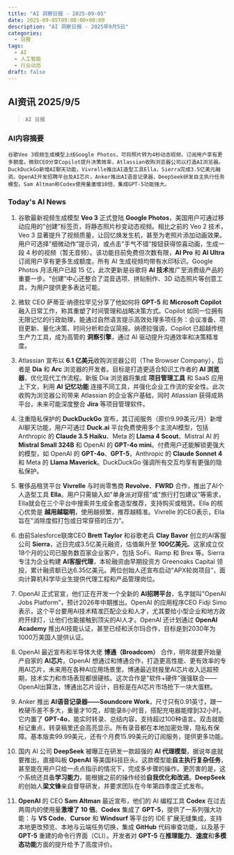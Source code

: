 ```yaml
---
title: "AI 洞察日报 - 2025-09-05"
date: 2025-09-05T09:00:00+08:00
description: "AI 洞察日报 - 2025年9月5日"
categories:
  - 日报
tags:
  - AI
  - 人工智能
  - 行业动态
draft: false
---
```


## AI资讯 2025/9/5

>  `AI 日报` 



### **AI内容摘要**

```
谷歌Veo 3视频生成模型上线Google Photos，可将照片转为4秒动态视频，订阅用户享有更多额度。微软CEO分享Copilot提升决策效率，Atlassian收购浏览器公司以打造AI浏览器。DuckDuckGo新增AI聊天功能，Vivrelle推出AI造型工具Ella，Sierra完成3.5亿美元融资。OpenAI开发招聘平台及AI芯片，Anker推出AI语音记录器，DeepSeek研发自主执行任务模型。Sam Altman称Codex使用量激增10倍，集成GPT-5功能强大。
```



### **Today's AI News**

1. 谷歌最新视频生成模型 **Veo 3** 正式登陆 **Google Photos**，美国用户可通过移动应用的"创建”标签页，将静态照片秒变动态视频。相比之前的 Veo 2 技术，Veo 3 显著提升了视频质量，让回忆焕发生机，甚至为老照片添加动画效果。用户可选择"细微动作”提示词，或点击"手气不错”按钮获得惊喜动画，生成一段 4 秒的视频（暂无音频）。该功能目前免费但次数有限，**AI Pro** 和 **AI Ultra** 订阅用户享有更多生成额度。所有 AI 生成视频均带有水印标识。Google Photos 月活用户已超 15 亿，此次更新是谷歌将 **AI 技术**推广至消费级产品的重要一步。"创建”中心还整合了混音选项、拼贴制作、3D 动态照片等创意工具，为用户提供更多表达可能。

2. 微软 CEO 萨蒂亚·纳德拉罕见分享了他如何将 **GPT-5** 和 **Microsoft Copilot** 融入日常工作，称其重塑了时间管理和战略决策方式。Copilot 如同一位拥有无限记忆的行政助理，能通过自然语言提示高效处理多项任务：会议准备、项目更新、量化决策、时间分析和会议简报。纳德拉强调，Copilot 已超越传统生产力工具，成为高管的 **洞察引擎**，通过 AI 驱动提升沟通效率和决策精准度。

3. Atlassian 宣布以 **6.1 亿美元**收购浏览器公司（The Browser Company），后者是 **Dia** 和 **Arc** 浏览器的开发者。目标是打造更适合知识工作者的 **AI 浏览器**，优化现代工作流程。新版 Dia 浏览器将集成 **项目管理工具** 和 SaaS 应用上下文，利用 **AI 记忆功能** 连接不同工具，并强化企业工作流的安全性。此次收购为浏览器公司带来 Atlassian 的企业客户基础，同时 Atlassian 获得成熟平台，未来可能深度整合 **Jira** 等项目管理软件。

4. 注重隐私保护的 **DuckDuckGo** 宣布，其订阅服务（原价9.99美元/月）新增AI聊天功能，用户可通过 **Duck.ai** 平台免费使用多个主流AI模型，包括 Anthropic 的 **Claude 3.5 Haiku**、Meta 的 **Llama 4 Scout**、Mistral AI 的 **Mistral Small 324B** 和 OpenAI 的 **GPT-4o mini**。付费用户还能解锁更强大的模型，如 OpenAI 的 **GPT-4o**、**GPT-5**，Anthropic 的 **Claude Sonnet 4** 和 Meta 的 **Llama Maverick**。DuckDuckGo 强调所有交互均享有更强的隐私保护。

5. 奢侈品租赁平台 **Vivrelle** 与时尚零售商 **Revolve**、**FWRD** 合作，推出了AI个人造型工具 **Ella**。用户只需输入如"单身派对穿搭”或"旅行打包建议”等需求，Ella就会在三个平台中搜索并生成全套造型推荐，支持购买或租赁。Ella 的核心优势是 **越用越聪明**，使用越频繁，推荐越精准。Vivrelle 的CEO表示，Ella 旨在"消除度假打包或日常穿搭的压力”。

6. 由前Salesforce联席CEO **Brett Taylor** 和谷歌老兵 **Clay Bavor** 创立的AI客服公司 **Sierra**，近日完成3.5亿美元融资，估值飙升至 **100亿美元**。这家成立仅18个月的公司已服务数百家企业客户，包括 SoFi、Ramp 和 Brex 等。Sierra 专注为企业构建 **AI客服代理**，本轮融资由早期投资方 Greenoaks Capital 领投，累计融资额已达6.35亿美元。两位创始人还宣布启动"APX轮岗项目”，面向计算机科学毕业生提供代理工程和产品管理岗位。

7. OpenAI 正式官宣，他们正在开发一个全新的 **AI招聘平台**，名字就叫"OpenAI Jobs Platform”，预计2026年中期推出。OpenAI 的应用程序CEO Fidji Simo 表示，这个平台要用AI技术精准匹配企业和人才，尤其要给小型企业和地方政府开绿灯，让他们也能接触到顶尖的AI人才。OpenAI 还计划通过 **OpenAI Academy** 推出AI技能认证，甚至已经和沃尔玛合作，目标是到2030年为1000万美国人提供认证。

8. OpenAI 最近宣布和半导体大佬 **博通（Broadcom）** 合作，明年就要开始量产自家的 **AI芯片**。OpenAI 想通过和博通合作，打造更高性能、更有效率的专用AI芯片，未来用在各种AI应用场景里。博通最近财报里AI芯片收入远超预期，技术实力和市场表现都很硬核。这次合作是"软件+硬件”强强联合——OpenAI出算法，博通出芯片设计，目标是在AI芯片市场抢下一块大蛋糕。

9. Anker 推出 **AI语音记录器——Soundcore Work**，尺寸只有0.91英寸，跟一枚硬币差不多大，重量才10克，却能录8小时音，搭配充电器能撑到32小时。它内置了 **GPT-4o**，能实时转录、总结内容，支持超过100种语言。双击就能标记重点，转录稿里还会高亮显示。所有录音都在本地加密处理，隐私有保障。基本版卖99.99美元，还有个月费15.99美元的订阅服务，提供更多功能。

10. 国内 AI 公司 **DeepSeek** 被曝正在研发一款超强的 **AI 代理模型**，据说年底就要推出，直接叫板 **OpenAI** 等美国科技巨头。这款模型能**自主执行复杂任务**，甚至能在用户只给一点点指示的情况下，完成多步骤的操作。更厉害的是，这个系统还具备**学习能力**，能根据之前的操作经验**自我优化和改进**。**DeepSeek** 的创始人**梁文锋**亲自督导研发，并要求团队在今年第四季度正式发布。

11. **OpenAI** 的 CEO **Sam Altman** 最近宣布，他们的 AI 编程工具 **Codex** 在过去两周内的使用量**激增了 10 倍**。**Codex** 集成了 **GPT-5**，提供了一系列强大功能：与 **VS Code**、**Cursor** 和 **Windsurf** 等平台的 IDE 扩展无缝集成，支持本地更改预览、本地与云端任务切换，集成 **GitHub** 代码审查功能，以及基于 **GPT-5** 重建的命令行界面（CLI）。开发者对 **GPT-5** 在**推理能力**、**速度**和**多模态功能**方面的提升给予了高度评价。